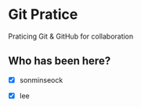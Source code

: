 # Git Pratice

Praticing Git &amp; GitHub for collaboration

## Who has been here?
- [x] sonminseock
- [x] lee

